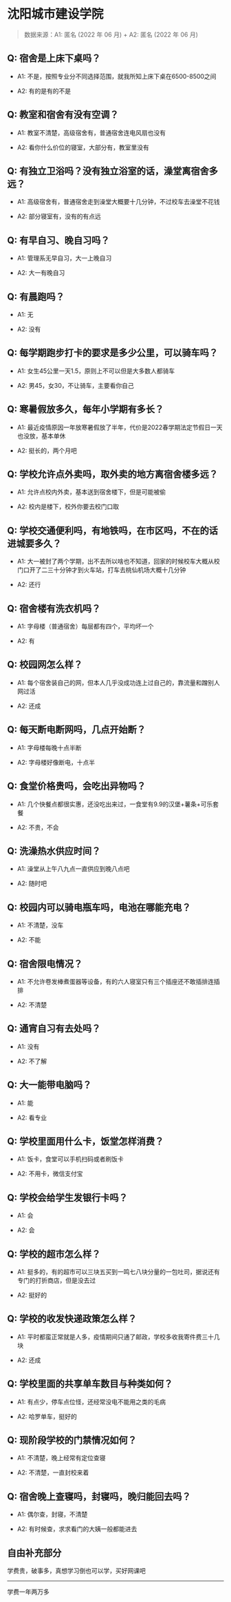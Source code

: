 # 沈阳城市建设学院

> 数据来源：A1: 匿名 (2022 年 06 月) + A2: 匿名 (2022 年 06 月)

## Q: 宿舍是上床下桌吗？

- A1: 不是，按照专业分不同选择范围，就我所知上床下桌在6500-8500之间

- A2: 有的是有的不是

## Q: 教室和宿舍有没有空调？

- A1: 教室不清楚，高级宿舍有，普通宿舍连电风扇也没有

- A2: 看你什么价位的寝室，大部分有，教室里没有

## Q: 有独立卫浴吗？没有独立浴室的话，澡堂离宿舍多远？

- A1: 高级宿舍有，普通宿舍走到澡堂大概要十几分钟，不过校车去澡堂不花钱

- A2: 部分寝室有，没有的有点远

## Q: 有早自习、晚自习吗？

- A1: 管理系无早自习，大一上晚自习

- A2: 大一有晚自习

## Q: 有晨跑吗？

- A1: 无

- A2: 没有

## Q: 每学期跑步打卡的要求是多少公里，可以骑车吗？

- A1: 女生45公里一天1.5，原则上不可以但是大多数人都骑车

- A2: 男45，女30，不让骑车，主要看你自己

## Q: 寒暑假放多久，每年小学期有多长？

- A1: 最近疫情原因一年放寒暑假放了半年，代价是2022春学期法定节假日一天也没放，基本单休

- A2: 挺长的，两个月吧

## Q: 学校允许点外卖吗，取外卖的地方离宿舍楼多远？

- A1: 允许点校内外卖，基本送到宿舍楼下，但是可能被偷

- A2: 校内是楼下，校外你要去校门口取

## Q: 学校交通便利吗，有地铁吗，在市区吗，不在的话进城要多久？

- A1: 大一被封了两个学期，出不去所以啥也不知道，回家的时候校车大概从校门口开了二三十分钟才到火车站，打车去桃仙机场大概十几分钟

- A2: 还行

## Q: 宿舍楼有洗衣机吗？

- A1: 字母楼（普通宿舍）每层都有四个，平均坏一个

- A2: 有

## Q: 校园网怎么样？

- A1: 每个宿舍装自己的网，但本人几乎没成功连上过自己的，靠流量和蹭别人网过活

- A2: 还成

## Q: 每天断电断网吗，几点开始断？

- A1: 字母楼每晚十点半断

- A2: 字母楼好像断电，十点半

## Q: 食堂价格贵吗，会吃出异物吗？

- A1: 几个快餐点都很实惠，还没吃出来过，一食堂有9.9的汉堡+薯条+可乐套餐

- A2: 不贵，不会

## Q: 洗澡热水供应时间？

- A1: 澡堂从上午八九点一直供应到晚八点吧

- A2: 随时吧

## Q: 校园内可以骑电瓶车吗，电池在哪能充电？

- A1: 不清楚，没车

- A2: 不能

## Q: 宿舍限电情况？

- A1: 不允许卷发棒煮蛋器等设备，有的六人寝室只有三个插座还不敢插排连插排

- A2: 不清楚

## Q: 通宵自习有去处吗？

- A1: 没有

- A2: 不了解

## Q: 大一能带电脑吗？

- A1: 能

- A2: 看专业

## Q: 学校里面用什么卡，饭堂怎样消费？

- A1: 饭卡，食堂可以手机扫码或者刷饭卡

- A2: 不用卡，微信支付宝

## Q: 学校会给学生发银行卡吗？

- A1: 会

- A2: 会

## Q: 学校的超市怎么样？

- A1: 挺多的，有的超市可以三块五买到一鸣七八块分量的一包吐司，据说还有专门的打折商店，但是没去过

- A2: 挺好的

## Q: 学校的收发快递政策怎么样？

- A1: 平时都蛮正常就是人多，疫情期间只通了邮政，学校多收我寄件费三十几块

- A2: 还成

## Q: 学校里面的共享单车数目与种类如何？

- A1: 有点少，停车点位怪，还经常没电不能用之类的毛病

- A2: 哈罗单车，挺好的

## Q: 现阶段学校的门禁情况如何？

- A1: 不清楚，晚上经常有定位查寝

- A2: 不清楚，一直封校来着

## Q: 宿舍晚上查寝吗，封寝吗，晚归能回去吗？

- A1: 偶尔查，封寝，不清楚

- A2: 有时候查，求求看门的大姨一般都能进去

## 自由补充部分

学费贵，破事多，真想学习倒也可以学，买好网课吧

***

学费一年两万多